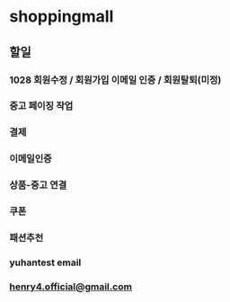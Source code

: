 # shoppingmall

## 할일
### 1028 회원수정 / 회원가입 이메일 인증 / 회원탈퇴(미정)

### 중고 페이징 작업 
### 결제 
### 이메일인증 
### 상품-중고 연결 
### 쿠폰
### 패션추천

### yuhantest email
### henry4.official@gmail.com